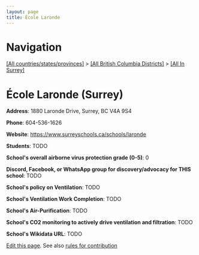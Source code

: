 ```yaml
---
layout: page
title: École Laronde
---
```

# Navigation

[[All countries/states/provinces]](../../..) > [[All British Columbia Districts]](../..) > [[All In Surrey]](..)

# École Laronde (Surrey)

**Address**: 1880 Laronde Drive, Surrey, BC V4A 9S4

**Phone**: 604-536-1626

**Website**: <https://www.surreyschools.ca/schools/laronde>

**Students**: TODO

**School's overall airborne virus protection grade (0-5)**: 0

**Discord, Facebook, or WhatsApp group for discovery/advocacy for THIS school**: TODO

**School's policy on Ventilation**: TODO

**School's Ventilation Work Completion**: TODO

**School's Air-Purification**: TODO

**School's CO2 monitoring to actively drive ventilation and filtration**: TODO

**School's Wikidata URL**: TODO


[Edit this page](https://github.com/ventilate-schools/BC/edit/main/./Surrey/École_Laronde.md). See also [rules for contribution](../../../contribution-rules/)